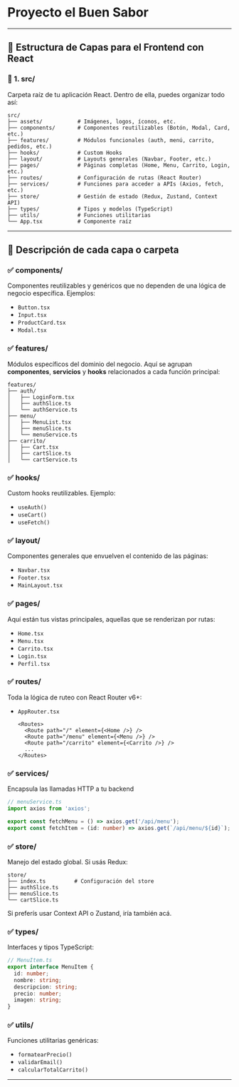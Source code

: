 # Proyecto el Buen Sabor

---

## 🧱 Estructura de Capas para el Frontend con React

### 📁 1. **src/**

Carpeta raíz de tu aplicación React. Dentro de ella, puedes organizar todo así:

```
src/
├── assets/           # Imágenes, logos, íconos, etc.
├── components/       # Componentes reutilizables (Botón, Modal, Card, etc.)
├── features/         # Módulos funcionales (auth, menú, carrito, pedidos, etc.)
├── hooks/            # Custom Hooks
├── layout/           # Layouts generales (Navbar, Footer, etc.)
├── pages/            # Páginas completas (Home, Menu, Carrito, Login, etc.)
├── routes/           # Configuración de rutas (React Router)
├── services/         # Funciones para acceder a APIs (Axios, fetch, etc.)
├── store/            # Gestión de estado (Redux, Zustand, Context API)
├── types/            # Tipos y modelos (TypeScript)
├── utils/            # Funciones utilitarias
└── App.tsx           # Componente raíz
```

---

## 🧩 Descripción de cada capa o carpeta

### ✅ **components/**

Componentes reutilizables y genéricos que no dependen de una lógica de negocio específica. Ejemplos:

* `Button.tsx`
* `Input.tsx`
* `ProductCard.tsx`
* `Modal.tsx`

### ✅ **features/**

Módulos específicos del dominio del negocio. Aquí se agrupan **componentes**, **servicios** y **hooks** relacionados a cada función principal:

```
features/
├── auth/
│   ├── LoginForm.tsx
│   ├── authSlice.ts
│   └── authService.ts
├── menu/
│   ├── MenuList.tsx
│   ├── menuSlice.ts
│   └── menuService.ts
├── carrito/
│   ├── Cart.tsx
│   ├── cartSlice.ts
│   └── cartService.ts
```

### ✅ **hooks/**

Custom hooks reutilizables. Ejemplo:

* `useAuth()`
* `useCart()`
* `useFetch()`

### ✅ **layout/**

Componentes generales que envuelven el contenido de las páginas:

* `Navbar.tsx`
* `Footer.tsx`
* `MainLayout.tsx`

### ✅ **pages/**

Aquí están tus vistas principales, aquellas que se renderizan por rutas:

* `Home.tsx`
* `Menu.tsx`
* `Carrito.tsx`
* `Login.tsx`
* `Perfil.tsx`

### ✅ **routes/**

Toda la lógica de ruteo con React Router v6+:

* `AppRouter.tsx`

  ```tsx
  <Routes>
    <Route path="/" element={<Home />} />
    <Route path="/menu" element={<Menu />} />
    <Route path="/carrito" element={<Carrito />} />
    ...
  </Routes>
  ```

### ✅ **services/**

Encapsula las llamadas HTTP a tu backend 

```ts
// menuService.ts
import axios from 'axios';

export const fetchMenu = () => axios.get('/api/menu');
export const fetchItem = (id: number) => axios.get(`/api/menu/${id}`);
```

### ✅ **store/**

Manejo del estado global. Si usás Redux:

```
store/
├── index.ts         # Configuración del store
├── authSlice.ts
├── menuSlice.ts
└── cartSlice.ts
```

Si preferís usar Context API o Zustand, iría también acá.

### ✅ **types/**

Interfaces y tipos TypeScript:

```ts
// MenuItem.ts
export interface MenuItem {
  id: number;
  nombre: string;
  descripcion: string;
  precio: number;
  imagen: string;
}
```

### ✅ **utils/**

Funciones utilitarias genéricas:

* `formatearPrecio()`
* `validarEmail()`
* `calcularTotalCarrito()`

---



